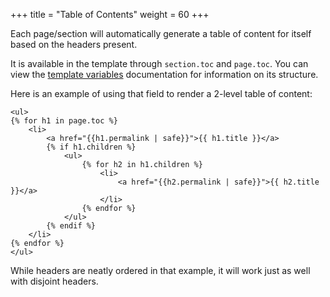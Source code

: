+++
title = "Table of Contents"
weight = 60
+++

Each page/section will automatically generate a table of content for itself based on the headers present. 

It is available in the template through `section.toc` and `page.toc`. 
You can view the [template variables](./documentation/templates/pages-sections.md#table-of-contents) 
documentation for information on its structure.

Here is an example of using that field to render a 2-level table of content:

```jinja2
<ul>
{% for h1 in page.toc %}
    <li>
        <a href="{{h1.permalink | safe}}">{{ h1.title }}</a>
        {% if h1.children %}
            <ul>
                {% for h2 in h1.children %}
                    <li>
                        <a href="{{h2.permalink | safe}}">{{ h2.title }}</a>
                    </li>
                {% endfor %}
            </ul>
        {% endif %}
    </li>
{% endfor %}
</ul>
```

While headers are neatly ordered in that example, it will work just as well with disjoint headers.
